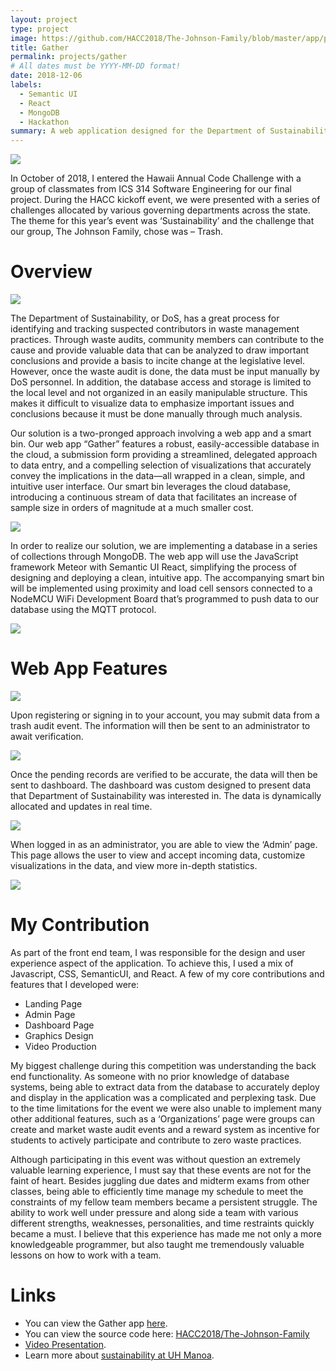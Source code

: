 ```yaml
---
layout: project
type: project
image: https://github.com/HACC2018/The-Johnson-Family/blob/master/app/public/images/circleavatar.png?raw=true
title: Gather
permalink: projects/gather
# All dates must be YYYY-MM-DD format!
date: 2018-12-06
labels:
  - Semantic UI
  - React
  - MongoDB
  - Hackathon
summary: A web application designed for the Department of Sustainability at UH Manoa.
---
```


<img class="ui image centered" src="https://github.com/HACC2018/The-Johnson-Family/blob/master/app/public/images/gatherLogo.png?raw=true">

In October of 2018, I entered the Hawaii Annual Code Challenge with a group of classmates from ICS 314 Software Engineering for our final project. During the HACC kickoff event, we were presented with a series of challenges allocated by various governing departments across the state. The theme for this year’s event was ‘Sustainability’ and the challenge that our group, The Johnson Family, chose was – Trash. 

# Overview

<img class="ui image centered" src="../images/landing1.png">

The Department of Sustainability, or DoS, has a great process for identifying and tracking suspected contributors in waste management practices. Through waste audits, community members can contribute to the cause and provide valuable data that can be analyzed to draw important conclusions and provide a basis to incite change at the legislative level. However, once the waste audit is done, the data must be input manually by DoS personnel. In addition, the database access and storage is limited to the local level and not organized in an easily manipulable structure. This makes it difficult to visualize data to emphasize important issues and conclusions because it must be done manually through much analysis.

Our solution is a two-pronged approach involving a web app and a smart bin. Our web app “Gather” features a robust, easily-accessible database in the cloud, a submission form providing a streamlined, delegated approach to data entry, and a compelling selection of visualizations that accurately convey the implications in the data—all wrapped in a clean, simple, and intuitive user interface. Our smart bin leverages the cloud database, introducing a continuous stream of data that facilitates an increase of sample size in orders of magnitude at a much smaller cost.

<img class="ui image centered" src="../images/trashbin.jpg">

In order to realize our solution, we are implementing a database in a series of collections through MongoDB. The web app will use the JavaScript framework Meteor with Semantic UI React, simplifying the process of designing and deploying a clean, intuitive app. The accompanying smart bin will be implemented using proximity and load cell sensors connected to a NodeMCU WiFi Development Board that’s programmed to push data to our database using the MQTT protocol.

<img class="ui image centered" src="../images/landing4.png">

# Web App Features

<img class="ui image" src="../images/landing3.png">

Upon registering or signing in to your account, you may submit data from a trash audit event. The information will then be sent to an administrator to await verification. 

<img class="ui image" src="../images/addbag.png">

Once the pending records are verified to be accurate, the data will then be sent to dashboard. The dashboard was custom designed to present data that Department of Sustainability was interested in. The data is dynamically allocated and updates in real time. 

<img class="ui image" src="../images/dashboard.png">

When logged in as an administrator, you are able to view the ‘Admin’ page. This page allows the user to view and accept incoming data, customize visualizations in the data, and view more in-depth statistics.

<img class="ui image" src="../images/admin.png">

# My Contribution

As part of the front end team, I was responsible for the design and user experience aspect of the application. To achieve this, I used a mix of Javascript, CSS, SemanticUI, and React. A few of my core contributions and features that I developed were:

* Landing Page
* Admin Page
* Dashboard Page
* Graphics Design
* Video Production

My biggest challenge during this competition was understanding the back end functionality. As someone with no prior knowledge of database systems, being able to extract data from the database to accurately deploy and display in the application was a complicated and perplexing task. Due to the time limitations for the event we were also unable to implement many other additional features, such as a ‘Organizations’ page were groups can create and market waste audit events and a reward system as incentive for students to actively participate and contribute to zero waste practices.

Although participating in this event was without question an extremely valuable learning experience, I must say that these events are not for the faint of heart. Besides juggling due dates and midterm exams from other classes, being able to efficiently time manage my schedule to meet the constraints of my fellow team members became a persistent struggle. The ability to work well under pressure and along side a team with various different strengths, weaknesses, personalities, and time restraints quickly became a must. I believe that this experience has made me not only a more knowledgeable programmer, but also taught me tremendously valuable lessons  on how to work with a team.


# Links

* You can view the Gather app [here](http://gather.meteorapp.com/#/).
* You can view the source code here: <a href="https://github.com/HACC2018/The-Johnson-Family"><i class="large github icon"></i>HACC2018/The-Johnson-Family</a>
* [Video Presentation](https://youtu.be/XZxnj_RrCKs).
* Learn more about [sustainability at UH Manoa](http://manoa.hawaii.edu/sustainability/).



